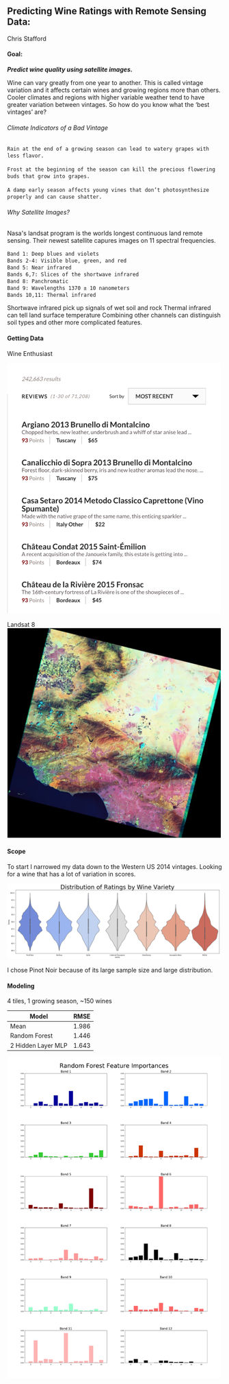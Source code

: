 ## Predicting Wine Ratings with Remote Sensing Data:
Chris Stafford

#### Goal:
***Predict wine quality using satellite images.***

Wine can vary greatly from one year to another. This is called vintage variation and it affects certain wines and growing regions more than others. Cooler climates and regions with higher variable weather tend to have greater variation between vintages. So how do you know what the ‘best vintages’ are?

###### Climate Indicators of a Bad Vintage
    Rain at the end of a growing season can lead to watery grapes with less flavor.

    Frost at the beginning of the season can kill the precious flowering buds that grow into grapes.

    A damp early season affects young vines that don’t photosynthesize properly and can cause shatter.

###### Why Satellite Images?
Nasa's landsat program is the worlds longest continuous land remote sensing.  Their newest satellite capures images on 11 spectral frequencies.

    Band 1: Deep blues and violets
    Bands 2-4: Visible blue, green, and red
    Band 5: Near infrared
    Bands 6,7: Slices of the shortwave infrared
    Band 8: Panchromatic
    Band 9: Wavelengths 1370 ± 10 nanometers
    Bands 10,11: Thermal infrared

Shortwave infrared pick up signals of wet soil and rock
Thermal infrared can tell land surface temperature
Combining other channels can distinguish soil types and other more complicated features.


#### Getting Data
Wine Enthusiast

<img alt="intro" src="figs/wine-enthusiast.png" width='500'>

Landsat 8
<img alt="intro" src="figs/landsat.png" width='500'>

#### Scope
To start I narrowed my data down to the Western US 2014 vintages.  Looking for a wine that has a lot of variation in scores.

<img alt="intro" src="figs/score-distribution.png" width='500'>

I chose Pinot Noir because of its large sample size and large distribution.

#### Modeling
4 tiles, 1 growing season, ~150 wines

|Model|RMSE|
|---|---|
|Mean|1.986|
|Random Forest|1.446|
|2 Hidden Layer MLP| 1.643|



<img alt="intro" src="figs/rfr-feat-import.png" width='500'>
